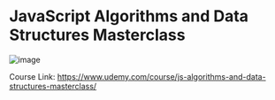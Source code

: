 # JavaScript Algorithms and Data Structures Masterclass

![image](https://github.com/Mohamed-Elhawary/courses-notes/assets/69651552/30633a17-f9d4-4df3-b88a-a9967db32a91)

Course Link: https://www.udemy.com/course/js-algorithms-and-data-structures-masterclass/
